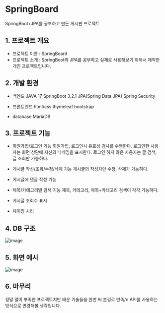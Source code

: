 # SpringBoard

SpringBoot+JPA를 공부하고 만든 게시판 프로젝트

## 1. 프로젝트 개요

* 프로젝트 이름 : SpringBoard
* 프로젝트 소개 : SpringBoot와 JPA를 공부하고 실제로 사용해보기 위해서 제작한 개인 프로젝트입니다.

## 2. 개발 환경

* 백엔드
  JAVA 17
  SpringBoot 3.2.1
  JPA(Spring Data JPA)
  Spring Security

* 프론트엔드
  html/css
  thymeleaf
  bootstrap

* database
  MariaDB

## 3. 프로젝트 기능

* 회원가입/로그인 기능
   회원가입, 로그인시 유효성 검사를 수행한다.
   로그인한 사용자는 화면 상단에 자신의 닉네임을 표시한다.
   로그인 하지 않은 사용자는 글 검색, 글 조회만 가능하다.
  
* 게시글 작성/조회/수정/삭제 기능
   게시글의 작성자만 수정, 삭제가 가능하다.
  
* 게시글에 댓글 작성 기능
  
* 제목/카테고리별 검색 기능
   제목, 카테고리, 제목+카테고리 검색이 각각 가능하다.
  
* 게시글 조회수 표시
  
* 페이징 처리



## 4. DB 구조
![image](https://github.com/ghksgml0555/SpringBoard/assets/100823964/9e73d5c7-4a80-494b-967a-752ce1969442)


## 5. 화면 예시
![image](https://github.com/ghksgml0555/SpringBoard/assets/100823964/d7e7fc48-92b9-4aa5-bc8f-bc776fc77232)

  
## 6. 마무리
정말 많이 부족한 프로젝트지만 배운 기술들을 한번 써 본걸로 만족/n
API를 사용하는 방식으로 변경해볼 생각입니다.



